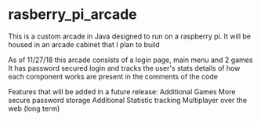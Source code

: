 # rasberry_pi_arcade
This is a custom arcade in Java designed to run on a raspberry pi. It will be housed in an arcade cabinet that I plan to build

As of 11/27/18 this arcade consists of a login page, main menu and 2 games
It has password secured login and tracks the user's stats
details of how each component works are present in the comments of the code


Features that will be added in a future release:
Additional Games
More secure password storage
Additional Statistic tracking
Multiplayer over the web (long term) 
